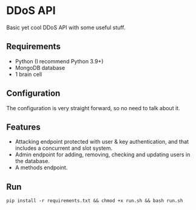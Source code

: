 # DDoS API
Basic yet cool DDoS API with some useful stuff.

## Requirements
- Python (I recommend Python 3.9+)
- MongoDB database
- 1 brain cell

## Configuration
The configuration is very straight forward, so no need to talk about it.

## Features
- Attacking endpoint protected with user & key authentication, and that includes a concurrent and slot system.
- Admin endpoint for adding, removing, checking and updating users in the database.
- A methods endpoint.

## Run
```
pip install -r requirements.txt && chmod +x run.sh && bash run.sh
```

